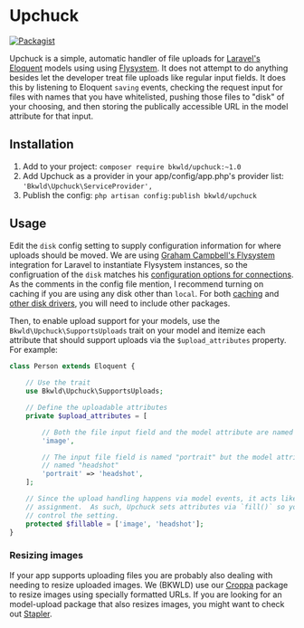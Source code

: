 # Upchuck

[![Packagist](https://img.shields.io/packagist/v/bkwld/upchuck.svg)](https://packagist.org/packages/bkwld/upchuck)

Upchuck is a simple, automatic handler of file uploads for [Laravel's](http://laravel.com/) [Eloquent](http://laravel.com/docs/eloquent) models using using [Flysystem](http://flysystem.thephpleague.com/).  It does not attempt to do anything besides let the developer treat file uploads like regular input fields.  It does this by listening to Eloquent `saving` events,  checking the request input for files with names that you have whitelisted, pushing those files to "disk" of your choosing, and then storing the publically accessible URL in the model attribute for that input.


## Installation

1. Add to your project: `composer require bkwld/upchuck:~1.0`
2. Add Upchuck as a provider in your app/config/app.php's provider list: `'Bkwld\Upchuck\ServiceProvider',`
3. Publish the config: `php artisan config:publish bkwld/upchuck`


## Usage

Edit the `disk` config setting to supply configuration information for where uploads should be moved.  We are using [Graham Campbell's Flysystem](https://github.com/GrahamCampbell/Laravel-Flysystem) integration for Laravel to instantiate Flysystem instances, so the configruation of the `disk` matches his [configuration options for connections](https://github.com/GrahamCampbell/Laravel-Flysystem/blob/1.0/src/config/config.php#L38).  As the comments in the config file mention, I recommend turning on caching if you are using any disk other than `local`.  For both [caching](https://github.com/thephpleague/flysystem-cached-adapter) and [other disk drivers](https://github.com/thephpleague/flysystem#adapters), you will need to include other packages.

Then, to enable upload support for your models, use the `Bkwld\Upchuck\SupportsUploads` trait on your model and itemize each attribute that should support uploads via the `$upload_attributes` property.  For example:

```php
class Person extends Eloquent {
	
	// Use the trait
	use Bkwld\Upchuck\SupportsUploads;

	// Define the uploadable attributes
	private $upload_attributes = [

		// Both the file input field and the model attribute are named "image"
		'image',

		// The input file field is named "portrait" but the model attribute is
		// named "headshot"
		'portrait' => 'headshot',
	];

	// Since the upload handling happens via model events, it acts like a mass
	// assignment.  As such, Upchuck sets attributes via `fill()` so you can
	// control the setting.
	protected $fillable = ['image', 'headshot'];
}
```


### Resizing images

If your app supports uploading files you are probably also dealing with needing to resize uploaded images.  We (BKWLD) use our [Croppa](https://github.com/BKWLD/croppa) package to resize images using specially formatted URLs.  If you are looking for an model-upload package that also resizes images, you might want to check out [Stapler](https://github.com/CodeSleeve/stapler).